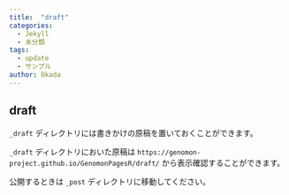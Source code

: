 ```yaml
---
title:  "draft"
categories: 
  - Jekyll
  - 未分類
tags:
  - update
  - サンプル
author: Okada
---
```


## draft

`_draft` ディレクトリには書きかけの原稿を置いておくことができます。

`_draft` ディレクトリにおいた原稿は `https://genomon-project.github.io/GenomonPagesR/draft/` から表示確認することができます。

公開するときは `_post` ディレクトリに移動してください。
